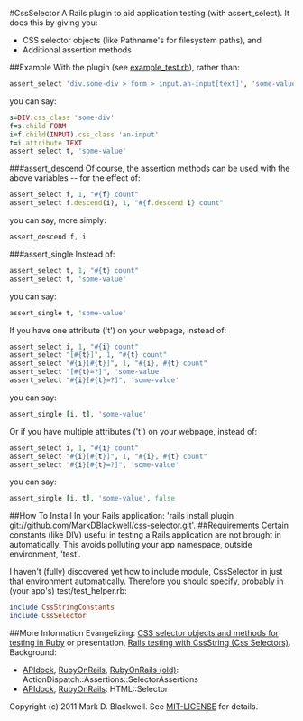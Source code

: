 #CssSelector
A Rails plugin to aid application testing (with assert_select). It does this by giving you:

* CSS selector objects (like Pathname's for filesystem paths), and
* Additional assertion methods

##Example
With the plugin (see [example_test.rb](test/standalone/example_test.rb)), rather than:
```ruby
assert_select 'div.some-div > form > input.an-input[text]', 'some-value'
```

you can say:
```ruby
s=DIV.css_class 'some-div'
f=s.child FORM
i=f.child(INPUT).css_class 'an-input'
t=i.attribute TEXT
assert_select t, 'some-value'
```

###assert_descend
Of course, the assertion methods can be used with the above variables -- for the effect of:
```ruby
assert_select f, 1, "#{f} count"
assert_select f.descend(i), 1, "#{f.descend i} count"
```

you can say, more simply:
```ruby
assert_descend f, i
```

###assert_single
Instead of:
```ruby
assert_select t, 1, "#{t} count"
assert_select t, 'some-value'
```

you can say:
```ruby
assert_single t, 'some-value'
```

If you have one attribute ('t') on your webpage, instead of:
```ruby
assert_select i, 1, "#{i} count"
assert_select "[#{t}]", 1, "#{t} count"
assert_select "#{i}[#{t}]", 1, "#{i}, #{t} count"
assert_select "[#{t}=?]", 'some-value'
assert_select "#{i}[#{t}=?]", 'some-value'
```

you can say:
```ruby
assert_single [i, t], 'some-value'
```

Or if you have multiple attributes ('t') on your webpage, instead of:
```ruby
assert_select i, 1, "#{i} count"
assert_select "#{i}[#{t}]", 1, "#{i}, #{t} count"
assert_select "#{i}[#{t}=?]", 'some-value'
```

you can say:
```ruby
assert_single [i, t], 'some-value', false
```

##How To Install
In your Rails application: 'rails install plugin git://github.com/MarkDBlackwell/css-selector.git'.
##Requirements
Certain constants (like DIV) useful in testing a Rails application are not brought in automatically. This avoids polluting your app namespace, outside environment, 'test'.

I haven't (fully) discovered yet how to include module, CssSelector in just that environment automatically. Therefore you should specify, probably in (your app's) test/test_helper.rb:
```ruby
include CssStringConstants
include CssSelector
```

##More Information
Evangelizing:
[CSS selector objects and methods for testing in Ruby](http://markdblackwell.blogspot.com/2011/08/css-selector-objects-and-methods-for.html) or presentation, [Rails testing with CssString (Css Selectors)](http://zymbelstern.com/mark/presentation/Rails-testing-with-CssString/sbook2.htm).
Background:
* [APIdock](http://apidock.com/rails/ActionDispatch/Assertions/SelectorAssertions/), [RubyOnRails](http://api.rubyonrails.org/classes/ActionDispatch/Assertions/SelectorAssertions.html), [RubyOnRails (old)](http://rails.rubyonrails.org/classes/ActionController/Assertions/SelectorAssertions.html): ActionDispatch::Assertions::SelectorAssertions
* [APIdock](http://apidock.com/rails/HTML/Selector/), [RubyOnRails](http://api.rubyonrails.org/classes/HTML/Selector.html): HTML::Selector

Copyright (c) 2011 Mark D. Blackwell. See [MIT-LICENSE](MIT-LICENSE) for details.
